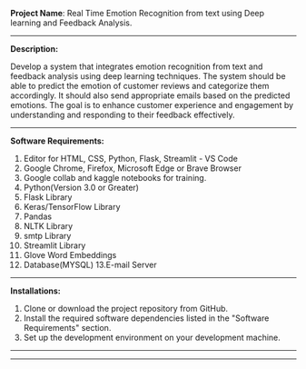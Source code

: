**Project Name**: Real Time Emotion Recognition from text using Deep learning and Feedback Analysis.
________________________________________________________________________________________________________________________________________________________________________________________________________________
**Description:**

Develop a system that integrates emotion recognition from text and feedback analysis using deep learning techniques. The system should be able to predict the emotion of customer reviews and categorize them accordingly. It should also send appropriate emails based on the predicted emotions. The goal is to enhance customer experience and engagement by understanding and responding to their feedback effectively.
________________________________________________________________________________________________________________________________________________________________________________________________________________
**Software Requirements:**

1. Editor for HTML, CSS, Python, Flask, Streamlit - VS Code
2. Google Chrome, Firefox, Microsoft Edge or Brave Browser
3. Google collab and kaggle notebooks for training.
4. Python(Version 3.0 or Greater)
5. Flask Library
6. Keras/TensorFlow Library
7. Pandas
8. NLTK Library
9. smtp Library
10. Streamlit Library
11. Glove Word Embeddings
12. Database(MYSQL)
13.E-mail Server
_________________________________________________________________________________________________________________________________________________________________________________________________________________
**Installations:**

1. Clone or download the project repository from GitHub.
2. Install the required software dependencies listed in the "Software Requirements" section.
3. Set up the development environment on your development machine.

__________________________________________________________________________________________________________________________________________________________________________________________________________________






_________________________________________________________________________________________________________________________________________________________________________________________________________________
